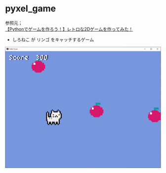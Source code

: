 # pyxel_game

参照元；  
[【Pythonでゲームを作ろう！】レトロな2Dゲームを作ってみた！](https://dev.classmethod.jp/articles/gamedev-with-python-pyxel1/#toc-11)


- しろねこ が リンゴ をキャッチするゲーム

![pyxel_game](https://github.com/whitecat-22/pyxel_game/blob/main/pyxel_game.png "pyxel_game")
